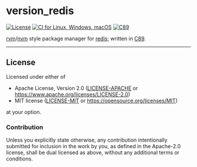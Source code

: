 version_redis
=============
[![License](https://img.shields.io/badge/license-Apache--2.0%20OR%20MIT-blue.svg)](https://opensource.org/licenses/Apache-2.0)
[![CI for Linux, Windows, macOS](https://github.com/offscale/version_redis/workflows/CI%20for%20Linux,%20Windows,%20macOS/badge.svg)](https://github.com/offscale/version_redis/actions)
[![C89](https://img.shields.io/badge/C-89-blue)](https://en.wikipedia.org/wiki/C89_(C_version))

[rvm](https://rvm.io)/[nvm](https://github.com/nvm-sh/nvm) style package manager for [redis](https://redis.io); written in [C89](https://en.wikipedia.org/wiki/C89_(C_version)).

---

## License

Licensed under either of

- Apache License, Version 2.0 ([LICENSE-APACHE](LICENSE-APACHE) or <https://www.apache.org/licenses/LICENSE-2.0>)
- MIT license ([LICENSE-MIT](LICENSE-MIT) or <https://opensource.org/licenses/MIT>)

at your option.

### Contribution

Unless you explicitly state otherwise, any contribution intentionally submitted
for inclusion in the work by you, as defined in the Apache-2.0 license, shall be
dual licensed as above, without any additional terms or conditions.
